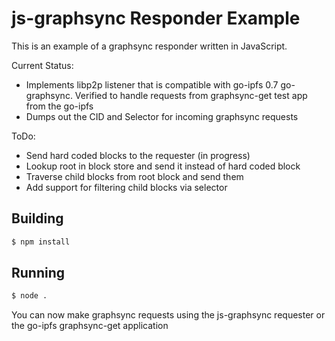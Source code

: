 # js-graphsync Responder Example

This is an example of a graphsync responder written in JavaScript.  

Current Status:
* Implements libp2p listener that is compatible with go-ipfs 0.7 go-graphsync.  Verified to handle requests from graphsync-get test app from the go-ipfs  
* Dumps out the CID and Selector for incoming graphsync requests

ToDo:
* Send hard coded blocks to the requester (in progress)
* Lookup root in block store and send it instead of hard coded block
* Traverse child blocks from root block and send them 
* Add support for filtering child blocks via selector

## Building

```bash
$ npm install
```

## Running

```bash
$ node .
```

You can now make graphsync requests using the js-graphsync requester or the go-ipfs graphsync-get application
